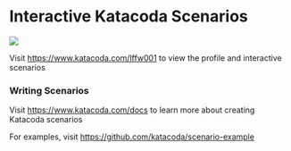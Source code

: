 # Interactive Katacoda Scenarios

[![](http://shields.katacoda.com/katacoda/lffw001/count.svg)](https://www.katacoda.com/lffw001 "Get your profile on Katacoda.com")

Visit https://www.katacoda.com/lffw001 to view the profile and interactive scenarios

### Writing Scenarios
Visit https://www.katacoda.com/docs to learn more about creating Katacoda scenarios

For examples, visit https://github.com/katacoda/scenario-example
